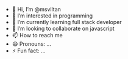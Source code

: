 - 👋 Hi, I’m @msviltan
- 👀 I’m interested in programming
- 🌱 I’m currently learning full stack developer
- 💞️ I’m looking to collaborate on javascript
- 📫 How to reach me 
- 😄 Pronouns: ...
- ⚡ Fun fact: ...

<!---
msviltan/msviltan is a ✨ special ✨ repository because its `README.md` (this file) appears on your GitHub profile.
You can click the Preview link to take a look at your changes.
--->
